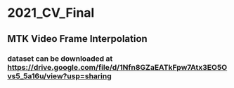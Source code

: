 # 2021_CV_Final
## MTK Video Frame Interpolation
### dataset can be downloaded at https://drive.google.com/file/d/1Nfn8GZaEATkFpw7Atx3EO5Ovs5_5a16u/view?usp=sharing